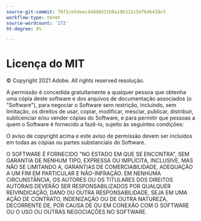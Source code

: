 ```yaml
---
source-git-commit: 78f1ce5deec44dd0d31b8a10b312c5d764b410c5
workflow-type: tm+mt
source-wordcount: '172'
ht-degree: 0%

---
```

# Licença do MIT

© Copyright 2021 Adobe. All rights reserved resolução.

A permissão é concedida gratuitamente a qualquer pessoa que obtenha uma cópia deste software e dos arquivos de documentação associados (o &quot;Software&quot;), para negociar o Software sem restrição, incluindo, sem limitação, os direitos de usar, copiar, modificar, mesclar, publicar, distribuir, sublicenciar e/ou vender cópias do Software, e para permitir que pessoas a quem o Software é fornecido a fazê-lo, sujeito às seguintes condições:

O aviso de copyright acima e este aviso de permissão devem ser incluídos em todas as cópias ou partes substanciais do Software.

O SOFTWARE É FORNECIDO &quot;NO ESTADO EM QUE SE ENCONTRA&quot;, SEM GARANTIA DE NENHUM TIPO, EXPRESSA OU IMPLÍCITA, INCLUSIVE, MAS NÃO SE LIMITANDO A, GARANTIAS DE COMERCIABILIDADE, ADEQUAÇÃO A UM FIM EM PARTICULAR E NÃO-INFRAÇÃO. EM NENHUMA CIRCUNSTÂNCIA, OS AUTORES OU OS TITULARES DOS DIREITOS AUTORAIS DEVERÃO SER RESPONSABILIZADOS POR QUALQUER REIVINDICAÇÃO, DANO OU OUTRA RESPONSABILIDADE, SEJA EM UMA AÇÃO DE CONTRATO, INDENIZAÇÃO OU DE OUTRA NATUREZA, DECORRENTE DE, POR CAUSA DE OU EM CONEXÃO COM O SOFTWARE OU O USO OU OUTRAS NEGOCIAÇÕES NO SOFTWARE.
